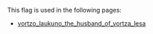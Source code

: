 This flag is used in the following pages:
 - [vortzo_laukuno_the_husband_of_vortza_lesa](../events/vortzo_laukuno_the_husband_of_vortza_lesa.md)
